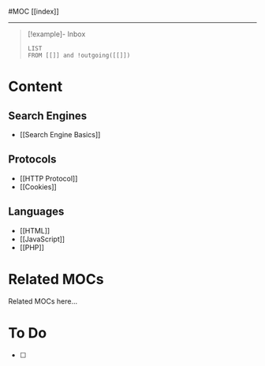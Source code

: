 #MOC
[[index]]
- - -

> [!example]- Inbox
> ```dataview
> LIST
> FROM [[]] and !outgoing([[]])
> ```
# Content

## Search Engines

- [[Search Engine Basics]]

## Protocols

- [[HTTP Protocol]]
- [[Cookies]]

## Languages

- [[HTML]]
- [[JavaScript]]
- [[PHP]]
# Related MOCs

Related MOCs here...

# To Do

- [ ] 